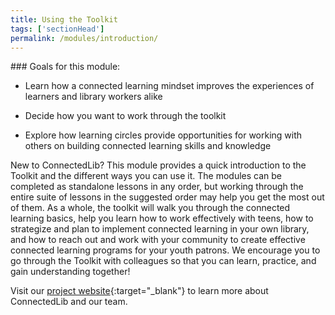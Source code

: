 ```yaml
---
title: Using the Toolkit
tags: ['sectionHead']
permalink: /modules/introduction/
---
```


<div class="callout objectives" markdown="1"> 
### Goals for this module: 

* Learn how a connected learning mindset improves the experiences of learners and library workers alike

* Decide how you want to work through the toolkit

* Explore how learning circles provide opportunities for working with others on building connected learning skills and knowledge
</div>

New to ConnectedLib? This module provides a quick introduction to the Toolkit and the different ways you can use it. The modules can be completed as standalone lessons in any order, but working through the entire suite of lessons in the suggested order may help you get the most out of them. As a whole, the toolkit will walk you through the connected learning basics, help you learn how to work effectively with teens, how to strategize and plan to implement connected learning in your own library, and how to reach out and work with your community to create effective connected learning programs for your youth patrons. We encourage you to go through the Toolkit with colleagues so that you can learn, practice, and gain understanding together!


Visit our [project website](http://connectedlib.ischool.uw.edu/){:target="_blank"} to learn more about ConnectedLib and our team.